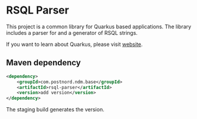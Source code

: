 # RSQL Parser

This project is a common library for Quarkus based applications. The library
includes a parser for and a generator of RSQL strings.

If you want to learn about Quarkus, please visit [website](https://quarkus.io).

## Maven dependency

```xml
<dependency>
    <groupId>com.postnord.ndm.base</groupId>
    <artifactId>rsql-parser</artifactId>
    <version>add version</version>
</dependency>
```

The staging build generates the version.
